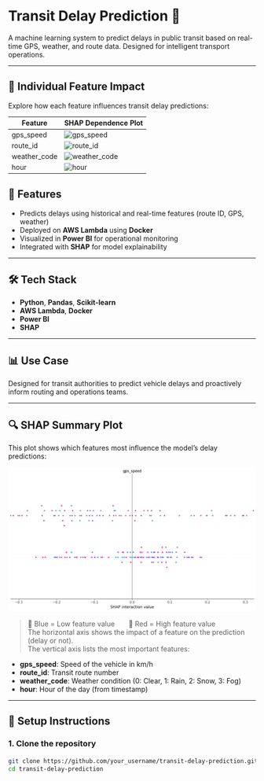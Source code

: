 # Transit Delay Prediction 🚦
A machine learning system to predict delays in public transit based on real-time GPS, weather, and route data. Designed for intelligent transport operations.

---
## 🔬 Individual Feature Impact

Explore how each feature influences transit delay predictions:

| Feature | SHAP Dependence Plot |
|---------|----------------------|
| gps_speed | ![gps_speed](figures/shap_gps_speed.png) |
| route_id | ![route_id](figures/shap_route_id.png) |
| weather_code | ![weather_code](figures/shap_weather_code.png) |
| hour | ![hour](figures/shap_hour.png) |

## 🚀 Features
- Predicts delays using historical and real-time features (route ID, GPS, weather)
- Deployed on **AWS Lambda** using **Docker**
- Visualized in **Power BI** for operational monitoring
- Integrated with **SHAP** for model explainability

---

## 🛠 Tech Stack
- **Python**, **Pandas**, **Scikit-learn**
- **AWS Lambda**, **Docker**
- **Power BI**
- **SHAP**

---

## 📊 Use Case
Designed for transit authorities to predict vehicle delays and proactively inform routing and operations teams.

---

## 🔍 SHAP Summary Plot

This plot shows which features most influence the model’s delay predictions:

![SHAP Plot](figures/shap_plot.png)

> 🔵 Blue = Low feature value  🔴 Red = High feature value  
The horizontal axis shows the impact of a feature on the prediction (delay or not).  
The vertical axis lists the most important features:
- **gps_speed**: Speed of the vehicle in km/h
- **route_id**: Transit route number
- **weather_code**: Weather condition (0: Clear, 1: Rain, 2: Snow, 3: Fog)
- **hour**: Hour of the day (from timestamp)

---

## 🔧 Setup Instructions

### 1. Clone the repository
```bash
git clone https://github.com/your_username/transit-delay-prediction.git
cd transit-delay-prediction

